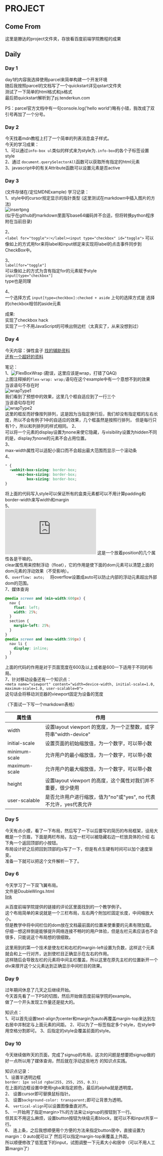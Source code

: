 # PROJECT  
## Come From  
这里是滕达的project文件夹，存放看百度前端学院教程的成果  

## Daily  
### Day 1  
day1的内容我选择使用parcel来简单构建一个开发环境  
随后我按照parcel的文档写了一个quickstart详见qstart文件夹  
测试了一下简单的html格式和js格式  
最后把quickstart解析到了pj.tenderkun.com  

PS：parcel官方文档中有一句console.log('hello world')略有小错，我改成了双引号再加了一个分号。  

### Day 2  
今天找着mdn教程上打了一个简单的列表消息盒子样式。  
今天的学习成果：  
1、可以通过`info-box ul`类似的样式来为style为`.info-box`的各个子标签设置style  
2、通过 `document.querySelectorAll`函数可以获取所有指定的html元素  
3、javascript中的有关Attribute函数可以设置元素是否active  

### Day 3  
(文件存储在/定位MDNExample)
学习记录：  
1、style中的cursor规定显示的指针类型
(这里测试在markdown中插入图片的方法)  
![insertpng](../../img/cursorListFromTengda.png)  
(似乎在github的markdown里面写base64编码并不合适，但将转换python程序附在当前目录)  

2、  
`<label for="toggle">❔</label><input type="checkbox" id="toggle">`
可以像如上的方式用for来将label和input绑定来实现将label的点击事件同步到CheckBox中。  

3、  
`label[for="toggle"] `  
可以像如上的方式为含有指定for的元素赋予style  
`input[type="checkbox"]`  
type也是同理  

4、  
一个选择方式
`input[type=checkbox]:checked + aside`
上句的选择方式是 选择的checkbox相邻的aside元素

成果:  
实现了checkbox hack  
实现了一个不用JavaScript的可唤出侧边栏（太真实了，从来没想到过）  


### Day 4  
今天内容：弹性盒子
[找的辅助资料](https://www.cnblogs.com/cblx/p/8976309.html)  
[还有一个超好的资料](http://zh.learnlayout.com/display.html)  

笔记：  
1、![FlexBoxWrap](../../img/flex-wrapExample.png)  (勘误，这里应该是wrap，打错了QAQ)  
上图注释掉的`flex-wrap: wrap;`语句在这个example中有一个意想不到的效果  
当该语句不存在时  
![wrapType1](../../img/wrapType1.png)  
我们看到了预想中的效果，这里几个框自适应到了一行三个  
当该语句存在时  
![wrapType2](../../img/wrapType2.png)  
这里的框反而好像按列排列，这是因为当指定换行后，我们却没有指定框的左右长度，所以不会有例子1中的自适应的效果，几个框虽然是按照行排列，
但是每行只有1个，所以和列排列的样式相同。
2、  
可以将一个元素的display设置为none来使它隐藏，与visibility设置为hidden不同的是，display为none的元素不会占用位置。  
3、  
max-width属性可以适配小窗口而不会超出最大范围而显示一个滚动条  
4、  
```css
* {
  -webkit-box-sizing: border-box;
     -moz-box-sizing: border-box;
          box-sizing: border-box;
}
```
将上面的代码写入style可以保证所有的盒类元素都可以不用计算padding和border-width来写width和margin  
5、  
![Position](http://zh.learnlayout.com/position.html)
这是一个放着position的几个属性各是干嘛的。  
clear属性用来控制浮动（float），它的作用是使下面的dom元素可以清楚上面的dom元素的浮动效果（不受影响）。  
6、`overflow: auto;  `
将overflow设置成auto可以防止内部的浮动元素超出外部dom的范围。  
7、媒体查询  
```css
@media screen and (min-width:600px) {
  nav {
    float: left;
    width: 25%;
  }
  section {
    margin-left: 25%;
  }
}
@media screen and (max-width:599px) {
  nav li {
    display: inline;
  }
}
```  
上面的代码的作用是对于页面宽度在600及以上或者是600一下适用于不同的布局。  
7、针对移动设备还有一个知识点：  
`<meta name="viewport" content="width=device-width, initial-scale=1.0, maximum-scale=1.0, user-scalable=0">`  
这句话会将移动浏览器的viewport固定为设备的宽度

（下面试一下写一个markdown表格）

|属性值|作用|
|------|--|
|width|设置layout viewport  的宽度，为一个正整数，或字符串"width-device"|
|initial-scale|设置页面的初始缩放值，为一个数字，可以带小数|
|minimum-scale|允许用户的最小缩放值，为一个数字，可以带小数|
|maximum-scale|允许用户的最大缩放值，为一个数字，可以带小数|
|height|设置layout viewport  的高度，这个属性对我们并不重要，很少使用|
|user-scalable|是否允许用户进行缩放，值为"no"或"yes", no 代表不允许，yes代表允许|
  
### Day 5  
今天有点小摸，看了一下布局，然后写了一下以后要写的简历的布局框架，设局大概是一个页眉，下面是两栏布局，左边一栏可以被隐藏右边一栏放具体的介绍
右下角一个返回顶部的小按钮。  
布局设计好之后把回到顶部的js写了一下，但是有点生硬有时间可以加个速度渐变。  
准备一下就可以把这个文件解析一下了。  

### Day 6  
今天学习了一下双飞翼布局。  
文件是DoubleWings.html  
[link](http://www.cnblogs.com/langzs/archive/2013/01/27/taobaoshuangfeiyi.html)

从百度前端学院提供的链接的评论区里面找到的一个教学例子。  
这个布局简单的来说就是一个三栏布局，左右两个附加栏固定长度，中间缩放大小。  
但是教学中将中间栏位的dom放在文档最前面的位置来使重要的元素有限加载。  
仔细一想这样倒是能够提升网络连接不畅时的用户体验，但是左栏元素应该也不会很多，只能说这个布局想的很细致。  

这里用到的第一个技术是使左栏和右栏的margin-left设置为负数，这样这个元素就会和上一行对齐，达到使栏目正确显示在左右的作用。  
这样随后会导致左栏的元素将中间主栏覆盖，所以这里在原先主栏的位置新开一个div来撑开这个父元素达到正确显示中间栏目的效果。  
### Day 9  
过年期间休息了几天之后继续开始。  
今天首先看了一下PS的切图，然后开始做百度前端学院的example。  
做了一个开头发现工作量还是挺大的。

知识点：  
1、可以首先设置text-align为center和margin为auto再覆盖margin-top来达到左右居中并制定与上面元素的间距。
2、可以为了一标签指定多个style，在style中用空格分割即可。
3、后指定的style会覆盖前面的style。  

### Day 10  
今天继续做昨天的页面，完成了signup的布局，这次的问题是想要把signup做的好一点所以用了媒体查询，然后就在浮动这些地方
的知识点实践。  

知识点记录：  
1、设置半透明边框  
`border: 1px solid rgba(255, 255, 255, 0.3);`  
在上面的边框设置中使用rgba来指定颜色，最后的alpha就是透明度。  
2、
设置cursor即可替换鼠标指针。  
3、
设置`background-color: transparent;`即可让背景为透明。  
4、
`vertical-align`可以设置图像垂直对齐。  
5、
一开始用了指定margin>1%的方法来让signup的按钮到下一行。  
但其实不用这么麻烦，设置button按钮为块级元素block，就可以不和input共享一行。  
6、
连上条，之后我想顺便用个方便的方法来指定button居中，直接设置为margin：0 auto就可以了
然后可以指定margin-top来覆盖上外距。  
所以顺便修改了低宽度下的input，试图调整一下元素大小和居中（可以不用人工算margin了）